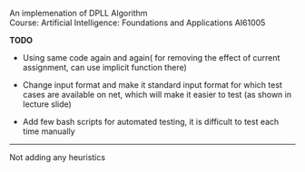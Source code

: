 An implemenation of DPLL Algorithm  
Course: Artificial Intelligence: Foundations and Applications AI61005

**TODO**
* Using same code again and again( for removing the effect of current assignment, can use implicit function there)

* Change input format and make it standard input format for which test cases are available on net, which will make it easier to test (as shown in lecture slide)

* Add few bash scripts for automated testing, it is difficult to test each time manually 


----
Not adding any heuristics


